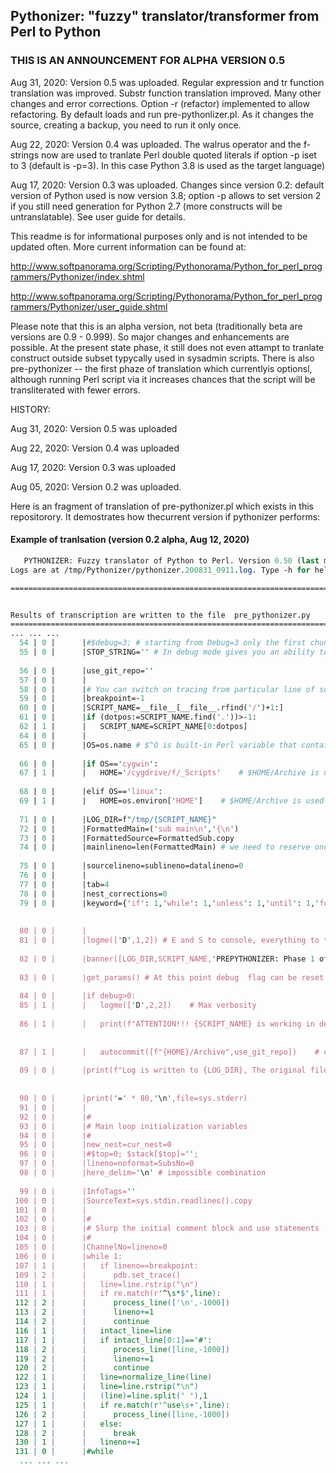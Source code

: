## Pythonizer: "fuzzy" translator/transformer from Perl to Python 
### THIS IS AN ANNOUNCEMENT FOR ALPHA VERSION 0.5

Aug 31, 2020: Version 0.5 was uploaded. Regular expression and tr function translation was improved. Substr function translation improved. Many other changes and  error corrections. Option -r (refactor) implemented to allow refactoring. By default loads and run pre-pythonlizer.pl. As it changes the source, creating a backup,  you need to run it only once.  

Aug 22, 2020: Version 0.4 was uploaded. The walrus operator and the f-strings now are used to tranlate Perl double quoted literals if option -p iset to 3 (default is -p=3). In this case Python 3.8 is used as the target language) 

Aug 17, 2020: Version 0.3 was uploaded. Changes since version 0.2: default version of Python used is now version 3.8; option -p allows to set version 2 if you still need generation for Python 2.7 (more constructs will be untranslatable).  See user guide for details. 

This readme is for informational purposes only and is not intended to be updated often. More current information can be found at:  

http://www.softpanorama.org/Scripting/Pythonorama/Python_for_perl_programmers/Pythonizer/index.shtml

http://www.softpanorama.org/Scripting/Pythonorama/Python_for_perl_programmers/Pythonizer/user_guide.shtml


Please note that this is an alpha version, not beta (traditionally beta are versions are 0.9 - 0.999). So major changes and enhancements are possible. At the present state phase, it still does not even attampt to tranlate construct outside subset typycally used in sysadmin scripts. There is also pre-pythonizer -- the first phaze of translation which currentlyis optionsl, although running Perl script via it increases chances that the script will be transliterated with fewer errors. 

HISTORY: 

Aug 31, 2020: Version 0.5 was uploaded

Aug 22, 2020: Version 0.4 was uploaded

Aug 17, 2020: Version 0.3 was uploaded 

Aug 05, 2020: Version 0.2 was uploaded. 

Here is an fragment of translation of pre-pythonizer.pl which exists in this repositorory. It demostrates how thecurrent version if pythonizer performs:  
    

#### Example of tranlsation (version 0.2 alpha, Aug 12, 2020) 

```Perl
   PYTHONIZER: Fuzzy translator of Python to Perl. Version 0.50 (last modified 200831_0011) Running at 20/08/31 09:11
Logs are at /tmp/Pythonizer/pythonizer.200831_0911.log. Type -h for help.

================================================================================


Results of transcription are written to the file  pre_pythonizer.py
==========================================================================================
... ... ...
  54 | 0 |      |#$debug=3; # starting from Debug=3 only the first chunk processed
  55 | 0 |      |STOP_STRING='' # In debug mode gives you an ability to switch trace on any type of error message for example S (via hook in logme).
                                                                                                  #PL:    $STOP_STRING='';
  56 | 0 |      |use_git_repo=''                                                                  #PL: $use_git_repo='';
  57 | 0 |      |
  58 | 0 |      |# You can switch on tracing from particular line of source ( -1 to disable)
  59 | 0 |      |breakpoint=-1                                                                    #PL: $breakpoint=-1;
  60 | 0 |      |SCRIPT_NAME=__file__[__file__.rfind('/')+1:]                                     #PL: $SCRIPT_NAME=substr($0,rindex($0,'/')+1);
  61 | 0 |      |if (dotpos:=SCRIPT_NAME.find('.'))>-1:                                           #PL: if( ($dotpos=index($SCRIPT_NAME,'.'))>-1 ) {
  62 | 1 |      |   SCRIPT_NAME=SCRIPT_NAME[0:dotpos]                                             #PL: $SCRIPT_NAME=substr($SCRIPT_NAME,0,$dotpos);
  64 | 0 |      |
  65 | 0 |      |OS=os.name # $^O is built-in Perl variable that contains OS name
                                                                                                  #PL:    $OS=$^O;
  66 | 0 |      |if OS=='cygwin':                                                                 #PL: if($OS eq 'cygwin' ){
  67 | 1 |      |   HOME='/cygdrive/f/_Scripts'    # $HOME/Archive is used for backups
                                                                                                  #PL:       $HOME="/cygdrive/f/_Scripts";
  68 | 0 |      |elif OS=='linux':                                                                #PL: elsif($OS eq 'linux' ){
  69 | 1 |      |   HOME=os.environ['HOME']    # $HOME/Archive is used for backups
                                                                                                  #PL:       $HOME=$ENV{'HOME'};
  71 | 0 |      |LOG_DIR=f"/tmp/{SCRIPT_NAME}"                                                    #PL: $LOG_DIR="/tmp/$SCRIPT_NAME";
  72 | 0 |      |FormattedMain=('sub main\n','{\n')                                               #PL: @FormattedMain=("sub main\n","{\n");
  73 | 0 |      |FormattedSource=FormattedSub.copy                                                #PL: @FormattedSource=@FormattedSub=@FormattedData=();
  74 | 0 |      |mainlineno=len(FormattedMain) # we need to reserve one line for sub main
                                                                                                  #PL:    $mainlineno=scalar( @FormattedMain);
  75 | 0 |      |sourcelineno=sublineno=datalineno=0                                              #PL: $sourcelineno=$sublineno=$datalineno=0;
  76 | 0 |      |
  77 | 0 |      |tab=4                                                                            #PL: $tab=4;
  78 | 0 |      |nest_corrections=0                                                               #PL: $nest_corrections=0;
  79 | 0 |      |keyword={'if': 1,'while': 1,'unless': 1,'until': 1,'for': 1,'foreach': 1,'given': 1,'when': 1,'default': 1}
                                                                                                  #PL: %keyword=('if'=>1,'while'=>1,'unless'=>1, 'until'=>1,'for'=>1,'foreach'=>1,'give
                                                                                                  Cont:  n'=>1,'when'=>1,'default'=>1);
  80 | 0 |      |
  81 | 0 |      |logme(['D',1,2]) # E and S to console, everything to the log.
                                                                                                  #PL:    logme('D',1,2);
  82 | 0 |      |banner([LOG_DIR,SCRIPT_NAME,'PREPYTHONIZER: Phase 1 of pythonizer',30]) # Opens SYSLOG and print STDERRs banner; parameter 4 is log retention period
                                                                                                  #PL:    banner($LOG_DIR,$SCRIPT_NAME,'PREPYTHONIZER: Phase 1 of pythonizer',30);
  83 | 0 |      |get_params() # At this point debug  flag can be reset
                                                                                                  #PL:    get_params();
  84 | 0 |      |if debug>0:                                                                      #PL: if( $debug>0 ){
  85 | 1 |      |   logme(['D',2,2])    # Max verbosity
                                                                                                  #PL:       logme('D',2,2);
  86 | 1 |      |   print(f"ATTENTION!!! {SCRIPT_NAME} is working in debugging mode {debug} with autocommit of source to {HOME}/Archive\n",file=sys.stderr,end="")
                                                                                                  #PL: print STDERR "ATTENTION!!! $SCRIPT_NAME is working in debugging mode $debug with
                                                                                                  Cont:   autocommit of source to $HOME/Archive\n";
  87 | 1 |      |   autocommit([f"{HOME}/Archive",use_git_repo])    # commit source archive directory (which can be controlled by GIT)
                                                                                                  #PL:       autocommit("$HOME/Archive",$use_git_repo);
  89 | 0 |      |print(f"Log is written to {LOG_DIR}, The original file will be saved as {fname}.original unless this file already exists ")
                                                                                                  #PL: say "Log is written to $LOG_DIR, The original file will be saved as $fname.origi
                                                                                                  Cont:  nal unless this file already exists ";
  90 | 0 |      |print('=' * 80,'\n',file=sys.stderr)                                             #PL: say STDERR  "=" x 80,"\n";
  91 | 0 |      |
  92 | 0 |      |#
  93 | 0 |      |# Main loop initialization variables
  94 | 0 |      |#
  95 | 0 |      |new_nest=cur_nest=0                                                              #PL: $new_nest=$cur_nest=0;
  96 | 0 |      |#$top=0; $stack[$top]='';
  97 | 0 |      |lineno=noformat=SubsNo=0                                                         #PL: $lineno=$noformat=$SubsNo=0;
  98 | 0 |      |here_delim='\n' # impossible combination
                                                                                                  #PL:    $here_delim="\n";
  99 | 0 |      |InfoTags=''                                                                      #PL: $InfoTags='';
 100 | 0 |      |SourceText=sys.stdin.readlines().copy                                            #PL: @SourceText=;
 101 | 0 |      |
 102 | 0 |      |#
 103 | 0 |      |# Slurp the initial comment block and use statements
 104 | 0 |      |#
 105 | 0 |      |ChannelNo=lineno=0                                                               #PL: $ChannelNo=$lineno=0;
 106 | 0 |      |while 1:                                                                         #PL: while(1){
 107 | 1 |      |   if lineno==breakpoint:                                                        #PL: if( $lineno == $breakpoint ){
 109 | 2 |      |      pdb.set_trace()                                                            #PL: }
 110 | 1 |      |   line=line.rstrip("\n")                                                        #PL: chomp($line=$SourceText[$lineno]);
 111 | 1 |      |   if re.match(r'^\s*$',line):                                                   #PL: if( $line=~/^\s*$/ ){
 112 | 2 |      |      process_line(['\n',-1000])                                                 #PL: process_line("\n",-1000);
 113 | 2 |      |      lineno+=1                                                                  #PL: $lineno++;
 114 | 2 |      |      continue                                                                   #PL: next;
 116 | 1 |      |   intact_line=line                                                              #PL: $intact_line=$line;
 117 | 1 |      |   if intact_line[0:1]=='#':                                                     #PL: if( substr($intact_line,0,1) eq '#' ){
 118 | 2 |      |      process_line([line,-1000])                                                 #PL: process_line($line,-1000);
 119 | 2 |      |      lineno+=1                                                                  #PL: $lineno++;
 120 | 2 |      |      continue                                                                   #PL: next;
 122 | 1 |      |   line=normalize_line(line)                                                     #PL: $line=normalize_line($line);
 123 | 1 |      |   line=line.rstrip("\n")                                                        #PL: chomp($line);
 124 | 1 |      |   (line)=line.split(' '),1                                                      #PL: ($line)=split(' ',$line,1);
 125 | 1 |      |   if re.match(r'^use\s+',line):                                                 #PL: if($line=~/^use\s+/){
 126 | 2 |      |      process_line([line,-1000])                                                 #PL: process_line($line,-1000);
 127 | 1 |      |   else:                                                                         #PL: else{
 128 | 2 |      |      break                                                                      #PL: last;
 130 | 1 |      |   lineno+=1                                                                     #PL: $lineno++;
 131 | 0 |      |#while
  ... ... ...
```
